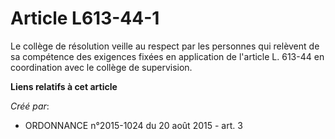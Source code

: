 # Article L613-44-1

Le collège de résolution veille au respect par les personnes qui relèvent de sa compétence des exigences fixées en
application de l'article L. 613-44 en coordination avec le collège de supervision.

**Liens relatifs à cet article**

_Créé par_:

  - ORDONNANCE n°2015-1024 du 20 août 2015 - art. 3
